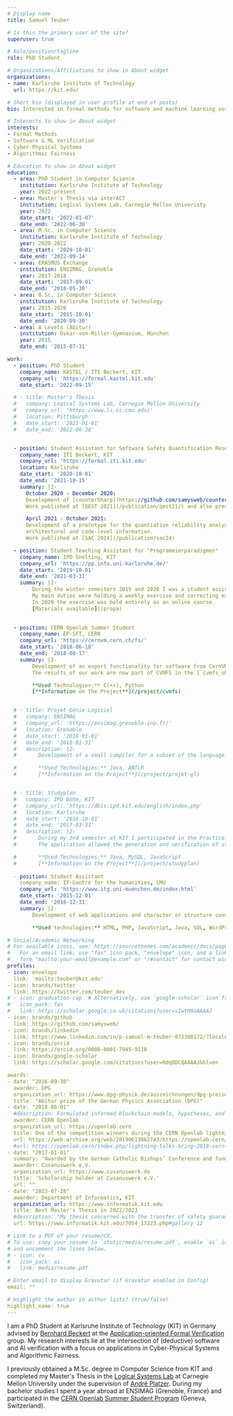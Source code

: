 ```yaml
---
# Display name
title: Samuel Teuber

# Is this the primary user of the site?
superuser: true

# Role/position/tagline
role: PhD Student

# Organizations/Affiliations to show in About widget
organizations:
- name: Karlsruhe Institute of Technology
  url: https://kit.edu/

# Short bio (displayed in user profile at end of posts)
bio: Interested in formal methods for software and machine learning verification with a focus on cyber-physical systems and algorithmic fairness.

# Interests to show in About widget
interests:
- Formal Methods
- Software & ML Verification
- Cyber-Physical Systems
- Algorithmic Fairness

# Education to show in About widget
education:
  - area: PhD Student in Computer Science
    institution: Karlsruhe Institute of Technology
    year: 2022-present
  - area: Master's Thesis via interACT
    institution: Logical Systems Lab, Carnegie Mellon Univeristy
    year: 2022
    date_start: '2022-01-07'
    date_end: '2022-06-30'
  - area: M.Sc. in Computer Science
    institution: Karlsruhe Institute of Technology
    year: 2020-2022
    date_start: '2020-10-01'
    date_end: '2022-09-14'
  - area: ERASMUS Exchange
    institution: ENSIMAG, Grenoble
    year: 2017-2018
    date_start: '2017-09-01'
    date_end: '2018-05-30'
  - area: B.Sc. in Computer Science
    institution: Karlsruhe Institute of Technology
    year: 2015-2020
    date_start: '2015-10-01'
    date_end: '2020-09-30'
  - area: A Levels (Abitur)
    institution: Oskar-von-Miller-Gymnasium, München
    year: 2015
    date_end: '2015-07-31'

work:
  - position: PhD Student
    company_name: KASTEL / ITI Beckert, KIT
    company_url: 'https://formal.kastel.kit.edu'
    date_start: '2022-09-15'

  # - title: Master's Thesis
  #   company: Logical Systems Lab, Carnegie Mellon University
  #   company_url: 'https://www.ls.cs.cmu.edu/'
  #   location: Pittsburgh
  #   date_start: '2022-01-01'
  #   date_end: '2022-06-30'


  - position: Student Assistant for Software Safety Quantification Research
    company_name: ITI Beckert, KIT
    company_url: 'https://formal.iti.kit.edu'
    location: Karlsruhe
    date_start: '2020-10-01'
    date_end: '2021-10-15'
    summary: |2-
      October 2020 - December 2020:  
      Development of [counterSharp](https://github.com/samysweb/counterSharp): A tool for the quantification of C-programs based on specification adherence.  
      Work published at [QEST 2021](/publication/qest21/) and also presented at the Model Counting Workshop 2022.

      April 2021 - October 2021:  
      Development of a prototype for the quantiative reliability analysis of software coupling
      architectural and code-level information.
      Work published at [SAC 2024](/publication/sac24)

  - position: Student Teaching Assistant for "Programmierparadigmen"
    company_name: IPD Snelting, KIT
    company_url: 'https://pp.info.uni-karlsruhe.de/'
    date_start: '2019-10-01'
    date_end: '2021-03-31'
    summary: |2-
        During the winter semesters 2019 and 2020 I was a student assistant for the lecture on programming paradigms by Prof. Gregor Snelting at KIT.  
        My main duties were holding a weekly exercise and correcting exercise sheets.  
        In 2020 the exercise was held entirely as an online course.  
        [Materials available](/propa)
        

  - position: CERN Openlab Summer Student
    company_name: EP-SFT, CERN
    company_url: 'https://cernvm.cern.ch/fs/'
    date_start: '2018-06-18'
    date_end: '2018-08-17'
    summary: |2-
        Development of an export functionality for software from CernVM File System (CVMFS) into standalone images in cooperation with Nicholas Hazekamp, another intern in the group.
        The results of our work are now part of CVMFS in the [`cvmfs_shrinkwrap` utility](https://cvmfs.readthedocs.io/en/stable/cpt-shrinkwrap.html).

        **Used Technologies:** C(++), Python  
        [**Information on the Project**](/project/cvmfs)


  # - title: Projet Génie Logiciel
  #   company: ENSIMAG
  #   company_url: 'https://ensimag.grenoble-inp.fr/'
  #   location: Grenoble
  #   date_start: '2018-01-01'
  #   date_end: '2018-01-31'
  #   description: |2-
  #       Development of a small compiler for a subset of the language *Deca* in a team of 5 students

  #       **Used Technologies:** Java, ANTLR  
  #       [**Information on the Project**](/project/projet-gl)


  # - title: Studyplan
  #   company: IPD Böhm, KIT
  #   company_url: 'https://dbis.ipd.kit.edu/english/index.php'
  #   location: Karlsruhe
  #   date_start: '2016-10-01'
  #   date_end: '2017-03-31'
  #   description: |2-
  #       During my 3rd semester at KIT I participated in the Practical Software Engineering Project (PSE) in which we developed a web application with a Java based REST-API which was used by a single page JavaScript web app.
  #       The application allowed the generation and verification of students' curricula

  #       **Used Technologies:** Java, MySQL, JavaScript  
  #       [**Information on the Project**](/project/studyplan)
        
  - position: Student Assistant
    company_name: IT-Centre for the humanities, LMU
    company_url: 'https://www.itg.uni-muenchen.de/index.html'
    date_start: '2015-12-01'
    date_end: '2016-12-31'
    summary: |2-
        Development of web applications and character or structure converters for various projects of the centre including “Biblia Hebraica Transcripta”, “VerbaAlpina”, “Coptic Ostraka Online,  “Atlante linguistico digitale dell’Italia e della Svizzera meridionale”.

        **Used technologies:** HTML, PHP, JavaScript, Java, SQL, WordPress

# Social/Academic Networking
# For available icons, see: https://sourcethemes.com/academic/docs/page-builder/#icons
#   For an email link, use "fas" icon pack, "envelope" icon, and a link in the
#   form "mailto:your-email@example.com" or "/#contact" for contact widget.
profiles:
- icon: envelope
  link: 'mailto:teuber@kit.edu'
- icon: brands/twitter
  link: https://twitter.com/teuber_dev
# - icon: graduation-cap  # Alternatively, use `google-scholar` icon from `ai` icon pack
#   icon_pack: fas
#   link: https://scholar.google.co.uk/citations?user=sIwtMXoAAAAJ
- icon: brands/github
  link: https://github.com/samysweb/
- icon: brands/linkedin
  link: https://www.linkedin.com/in/p-samuel-m-teuber-072308172/?locale=en_US
- icon: brands/orcid
  link: https://orcid.org/0000-0001-7945-9110
- icon: brands/google-scholar
  link: https://scholar.google.com/citations?user=0dq6DCQAAAAJ&hl=en

awards:
- date: "2016-09-30"
  awarder: DPG
  organization_url: https://www.dpg-physik.de/auszeichnungen/dpg-preise/abiturpreis
  title: "Abitur prize of the German Physics Association (DPG)"
- date: "2018-08-01"
  #description: Formulated informed blockchain models, hypotheses, and use cases.
  awarder: CERN Openlab
  organization_url: https://openlab.cern
  title: One of the competition winners during the CERN Openlab lightning talks 2018
  url: https://web.archive.org/web/20190613062743/https://openlab.cern/lightning-talks-bring-2018-cern-openlab-summer-student-programme-close
  #url: https://openlab.cern/index.php/lightning-talks-bring-2018-cern-openlab-summer-student-programme-close
- date: "2017-01-01"
  summary: "Awarded by the German Catholic Bishops’ Conference and funded by the German Federal Ministry of Science and Research as **one of thirteen government funded scholarship foundations for academic excellence**"
  awarder: Cusanuswerk e.V.
  organization_url: https://www.cusanuswerk.de
  title: 'Scholarship holder at Cusanuswerk e.V.'
  url: ""
- date: "2023-07-28"
  awarder: Department of Informatics, KIT
  organization_url: https://www.informatik.kit.edu
  title: Best Master's Thesis in 2022/2023
  #description: "My thesis concerned with the transfer of safety guarantees for Cyber-Physical Systems from differential dynamic logic to neural network controllers."
  url: https://www.informatik.kit.edu/7054_13223.php#gallery-12

# Link to a PDF of your resume/CV.
# To use: copy your resume to `static/media/resume.pdf`, enable `ai` icons in `params.toml`, 
# and uncomment the lines below.
# - icon: cv
#   icon_pack: ai
#   link: media/resume.pdf

# Enter email to display Gravatar (if Gravatar enabled in Config)
email: ""

# Highlight the author in author lists? (true/false)
highlight_name: true
---
```


I am a PhD Student at Karlsruhe Institute of Technology (KIT) in Germany advised by [Bernhard Beckert](https://formal.kastel.kit.edu/beckert) at the [Application-oriented Formal Verification](https://formal.kastel.kit.edu) group.
My research interests lie at the intersection of (deductive) software and AI verification with a focus on applications in Cyber-Physical Systems and Algorithmic Fairness.

I previously obtained a M.Sc. degree in Computer Science from KIT and completed my Master's Thesis in the [Logical Systems Lab](https://www.ls.cs.cmu.edu/) at Carnegie Mellon University under the supervision of [André Platzer](https://lfcps.org/andre.html).
During my bachelor studies I spent a year abroad at ENSIMAG (Grenoble, France) and
participated in the [CERN Openlab Summer Student Program](https://openlab.cern/education/cern-openlab-summer-student-programme) (Geneva, Switzerland).
